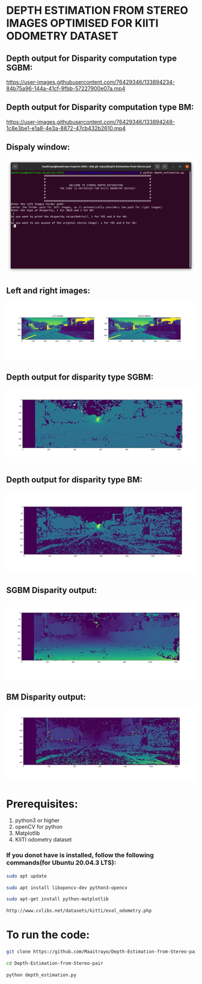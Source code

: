 # DEPTH ESTIMATION FROM STEREO IMAGES OPTIMISED FOR KIITI ODOMETRY DATASET

## Depth output for Disparity computation type SGBM:

https://user-images.githubusercontent.com/76429346/133894234-84b75a96-144a-41cf-9fbb-57227900e07a.mp4

## Depth output for Disparity computation type BM:

https://user-images.githubusercontent.com/76429346/133894248-1c8e3be1-e1a8-4e3a-8872-47cb432b2610.mp4

## Dispaly window:
![](images/output.png)

## Left and right images:
![](images/image1.png)

## Depth output for disparity type SGBM:
![](images/depth_sgbm.png)

## Depth output for disparity type BM:
![](images/depth_bm.png)

## SGBM Disparity output:
![](images/sgbm.png)

## BM Disparity output:
![](images/bm.png)

# Prerequisites:
1. python3 or higher
2. openCV for python
3. Matplotlib
4. KIITI odometry dataset
### If you donot have is installed, follow the following commands(for Ubuntu 20.04.3 LTS):
```bash
sudo apt update
```
```bash
sudo apt install libopencv-dev python3-opencv
```
```bash
sudo apt-get install python-matplotlib
```
```bash
http://www.cvlibs.net/datasets/kitti/eval_odometry.php
```
# To run the code:
```bash
git clone https://github.com/Maaitrayo/Depth-Estimation-from-Stereo-pair.git
```
```bash
cd Depth-Estimation-from-Stereo-pair
```
```bash
python depth_estimation.py
```
